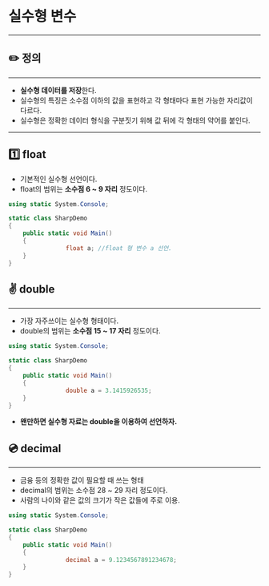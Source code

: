 # 실수형 변수

---

## ✏️  정의

---

- **실수형 데이터를 저장**한다.
- 실수형의 특징은 소수점 이하의 값을 표현하고 각 형태마다 표현 가능한 자리값이 다르다.
- 실수형은 정확한 데이터 형식을 구분짓기 위해 값 뒤에 각 형태의 약어를 붙인다.

---

## 1️⃣ float

- 기본적인 실수형 선언이다.
- float의 범위는 **소수점  6 ~ 9 자리** 정도이다.

```csharp
using static System.Console;

static class SharpDemo
{
    public static void Main()
    {
				float a; //float 형 변수 a 선언.
    }
}
```

## ✌️ double

---

- 가장 자주쓰이는 실수형 형태이다.
- double의 범위는 **소수점 15 ~ 17 자리** 정도이다.

```csharp
using static System.Console;

static class SharpDemo
{
    public static void Main()
    {
				double a = 3.1415926535;
    }
}
```

- **왠만하면 실수형 자료는 double을 이용하여 선언하자.**

## 💿 decimal

---

- 금융 등의 정확한 값이 필요할 때 쓰는 형태
- decimal의 범위는 소수점 28 ~ 29 자리 정도이다.
- 사람의 나이와 같은 값의 크기가 작은 값들에 주로 이용.

```csharp
using static System.Console;

static class SharpDemo
{
    public static void Main()
    {
				decimal a = 9.1234567891234678;
    }
}
```